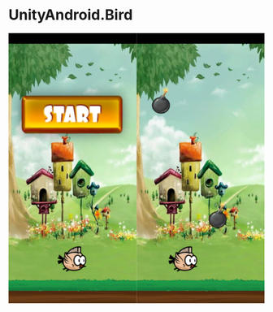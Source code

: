 # UnityAndroid.Bird
![alt text](https://github.com/ACEAkmoon/UnityAndroid.Bird/blob/master/Screenshot_Bird.png)
